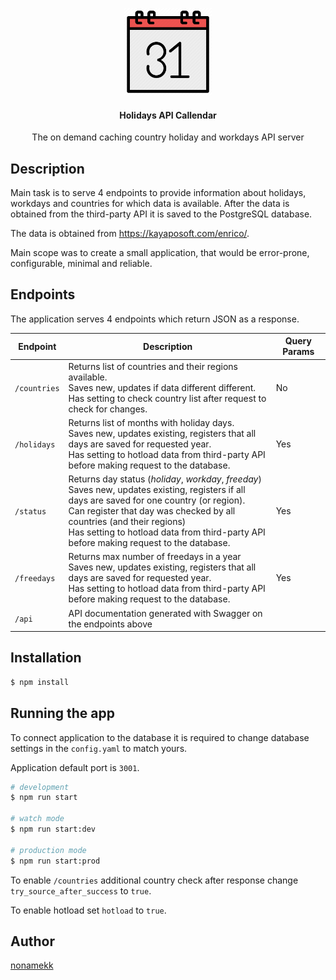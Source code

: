<p align="center">
  <a href=""><img src="/assets/images/callendar.png" width="140" /></a>
</p>

<h4 align="center">
  Holidays API Callendar
</h4>
<p align ="center">
  The on demand caching country holiday and workdays API server
</p>

## Description


Main task is to serve 4 endpoints to provide information about holidays, workdays and countries for which data is available. After the data is obtained from the third-party API it is saved to the PostgreSQL database. 

The data is obtained from https://kayaposoft.com/enrico/.

Main scope was to create a small application, that would be error-prone, configurable, minimal and reliable.


## Endpoints

The application serves 4 endpoints which return JSON as a response.

| **Endpoint**            | **Description**                                                                                                                                                                                                                                                                                                              | **Query Params** |
|-------------------------|------------------------------------------------------------------------------------------------------------------------------------------------------------------------------------------------------------------------------------------------------------------------------------------------------------------------------|------------------|
| <code>/countries</code> | Returns list of countries and their regions available. <br> Saves new, updates if data different different. <br> Has setting to check country list after request to check for changes.                                                                                                                                       | No               |
| <code>/holidays</code>  | Returns list of months with holiday days. <br> Saves new, updates existing, registers that all days are saved for requested year. <br> Has setting to hotload data from third-party API before making request to the database.                                                                                               | Yes              |
| <code>/status</code>    | Returns day status (*holiday*, *workday*, *freeday*) <br> Saves new, updates existing, registers if all days are saved for one country (or region). <br> Can register that day was checked by all countries (and their regions) <br> Has setting to hotload data from third-party API before making request to the database. | Yes              |
| <code>/freedays</code>  | Returns max number of freedays in a year <br> Saves new, updates existing, registers that all days are saved for requested year. <br> Has setting to hotload data from third-party API before making request to the database.                                                                                                | Yes              |
| <code>/api</code>       | API documentation generated with Swagger on the endpoints above                                                                                                                                                                                                                                                              |                  |
## Installation

```bash
$ npm install
```

## Running the app

To connect application to the database it is required to change database settings in the <code>config.yaml</code> to match yours.

Application default port is <code>3001</code>.

```bash
# development
$ npm run start

# watch mode
$ npm run start:dev

# production mode
$ npm run start:prod
```

To enable <code>/countries</code> additional country check after response change <code>try_source_after_success</code> to <code>true</code>.

To enable hotload set <code>hotload</code> to <code>true</code>.



<!-- ## Tests

Unit tests of the solution are not provided, only default created by NestJS

```bash
# unit tests
$ npm run test

# e2e tests
$ npm run test:e2e

# test coverage
$ npm run test:cov
```

--- -->

## Author

[nonamekk](https://github.com/nonamekk)